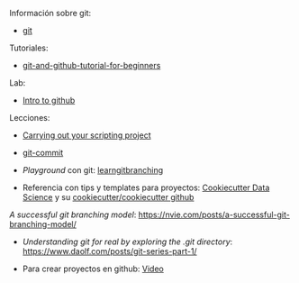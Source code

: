 Información sobre git:

* [git](https://git-scm.com/)

Tutoriales:

* [git-and-github-tutorial-for-beginners](https://product.hubspot.com/blog/git-and-github-tutorial-for-beginners)

Lab:

* [Intro to github](https://lab.github.com/githubtraining/introduction-to-github)

Lecciones:

* [Carrying out your scripting project](http://geoscripting-wur.github.io/RProjectManagement/)

* [git-commit](https://chris.beams.io/posts/git-commit/)

* *Playground* con git: [learngitbranching](https://learngitbranching.js.org/)

* Referencia con tips y templates para proyectos: [Cookiecutter Data Science](https://drivendata.github.io/cookiecutter-data-science/) y su [cookiecutter/cookiecutter github](https://github.com/cookiecutter/cookiecutter)

*A successful git branching model*: https://nvie.com/posts/a-successful-git-branching-model/

* *Understanding git for real by exploring the .git directory*: https://www.daolf.com/posts/git-series-part-1/

* Para crear proyectos en github: [Video](https://youtu.be/z4Xpif7HI04) 




